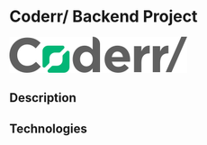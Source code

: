 # Coderr/ Backend Project

![Coderr Logo](assets/logo/logo_coderr.svg)

## Description

## Technologies